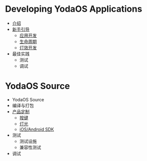 # Developing YodaOS Applications

- [介绍](README.md)
- [新手引导](guidance/00-guidance.md)
  - [应用开发](guidance/01-application.md)
  - [生命周期](guidance/02-lifetime.md)
  - [灯效开发](guidance/03-lightd.md)
- 最佳实践
  - 测试
  - 调试

# YodaOS Source

- YodaOS Source
- 编译与打包
- [产品定制](yodaos-source/customization/00-customization.md)
  - [按键](yodaos-source/customization/01-keyboard.md)
  - [灯光](yodaos-source/customization/02-light.md)
  - [iOS/Android SDK]()
- 测试
  - 测试设施
  - 兼容性测试
- 调试
